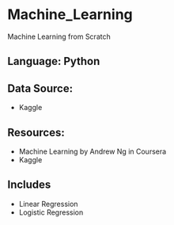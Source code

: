# Machine_Learning

Machine Learning from Scratch

## Language: Python

## Data Source: 
* Kaggle

## Resources:
* Machine Learning by Andrew Ng in Coursera
* Kaggle

## Includes
* Linear Regression
* Logistic Regression
